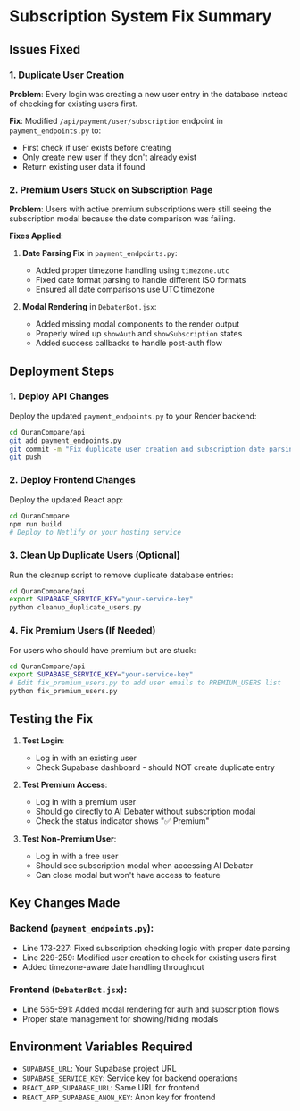 # Subscription System Fix Summary

## Issues Fixed

### 1. Duplicate User Creation
**Problem**: Every login was creating a new user entry in the database instead of checking for existing users first.

**Fix**: Modified `/api/payment/user/subscription` endpoint in `payment_endpoints.py` to:
- First check if user exists before creating
- Only create new user if they don't already exist
- Return existing user data if found

### 2. Premium Users Stuck on Subscription Page
**Problem**: Users with active premium subscriptions were still seeing the subscription modal because the date comparison was failing.

**Fixes Applied**:
1. **Date Parsing Fix** in `payment_endpoints.py`:
   - Added proper timezone handling using `timezone.utc`
   - Fixed date format parsing to handle different ISO formats
   - Ensured all date comparisons use UTC timezone

2. **Modal Rendering** in `DebaterBot.jsx`:
   - Added missing modal components to the render output
   - Properly wired up `showAuth` and `showSubscription` states
   - Added success callbacks to handle post-auth flow

## Deployment Steps

### 1. Deploy API Changes
Deploy the updated `payment_endpoints.py` to your Render backend:
```bash
cd QuranCompare/api
git add payment_endpoints.py
git commit -m "Fix duplicate user creation and subscription date parsing"
git push
```

### 2. Deploy Frontend Changes
Deploy the updated React app:
```bash
cd QuranCompare
npm run build
# Deploy to Netlify or your hosting service
```

### 3. Clean Up Duplicate Users (Optional)
Run the cleanup script to remove duplicate database entries:
```bash
cd QuranCompare/api
export SUPABASE_SERVICE_KEY="your-service-key"
python cleanup_duplicate_users.py
```

### 4. Fix Premium Users (If Needed)
For users who should have premium but are stuck:
```bash
cd QuranCompare/api
export SUPABASE_SERVICE_KEY="your-service-key"
# Edit fix_premium_users.py to add user emails to PREMIUM_USERS list
python fix_premium_users.py
```

## Testing the Fix

1. **Test Login**: 
   - Log in with an existing user
   - Check Supabase dashboard - should NOT create duplicate entry

2. **Test Premium Access**:
   - Log in with a premium user
   - Should go directly to AI Debater without subscription modal
   - Check the status indicator shows "✅ Premium"

3. **Test Non-Premium User**:
   - Log in with a free user
   - Should see subscription modal when accessing AI Debater
   - Can close modal but won't have access to feature

## Key Changes Made

### Backend (`payment_endpoints.py`):
- Line 173-227: Fixed subscription checking logic with proper date parsing
- Line 229-259: Modified user creation to check for existing users first
- Added timezone-aware date handling throughout

### Frontend (`DebaterBot.jsx`):
- Line 565-591: Added modal rendering for auth and subscription flows
- Proper state management for showing/hiding modals

## Environment Variables Required
- `SUPABASE_URL`: Your Supabase project URL
- `SUPABASE_SERVICE_KEY`: Service key for backend operations
- `REACT_APP_SUPABASE_URL`: Same URL for frontend
- `REACT_APP_SUPABASE_ANON_KEY`: Anon key for frontend
